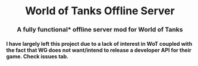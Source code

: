 <h1 align="center">World of Tanks Offline Server</h1>
<h3 align="center">A fully functional* offline server mod for World of Tanks</h3>


<h4 align="left">I have largely left this project due to a lack of interest in WoT coupled with the fact that WG does not want/intend to release a developer API for their game. Check issues tab.</h4>
